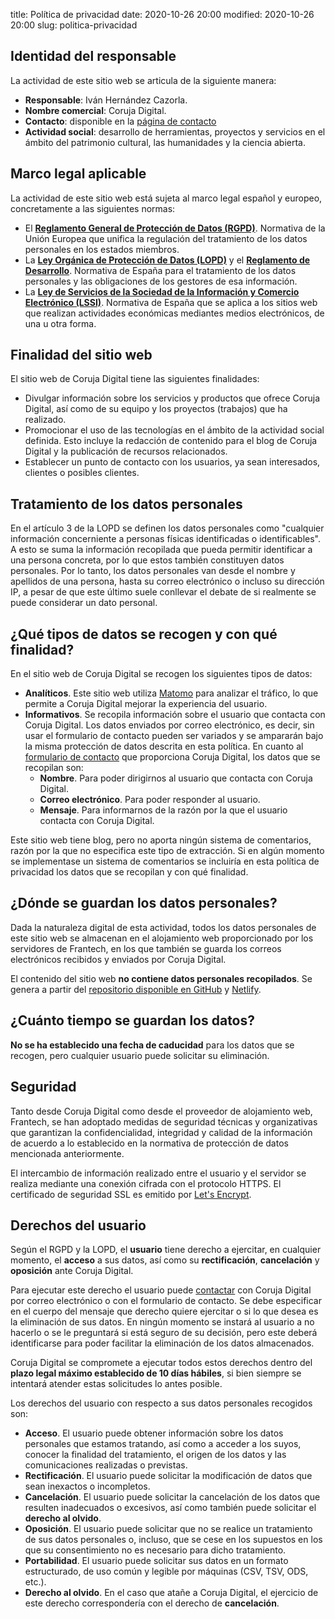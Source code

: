 title: Política de privacidad 
date: 2020-10-26 20:00
modified: 2020-10-26 20:00
slug: politica-privacidad

## Identidad del responsable

La actividad de este sitio web se articula de la siguiente manera:

  - **Responsable**: Iván Hernández Cazorla.
  - **Nombre comercial**: Coruja Digital.
  - **Contacto**: disponible en la [página de contacto](/contactar)
  - **Actividad social**: desarrollo de herramientas, proyectos y servicios en el ámbito del patrimonio cultural, las humanidades y la ciencia abierta.

## Marco legal aplicable

La actividad de este sitio web está sujeta al marco legal español y europeo, concretamente a las siguientes normas:

  - El [**Reglamento General de Protección de Datos (RGPD)**](https://noticias.juridicas.com/base_datos/Privado/574082-regl-2016-679-ue-de-27-abr-proteccion-de-las-personas-fisicas-en-lo-que.html). Normativa de la Unión Europea que unifica la regulación del tratamiento de los datos personales en los estados miembros.
  - La [**Ley Orgánica de Protección de Datos (LOPD)**](https://www.boe.es/buscar/act.php?id=BOE-A-2018-16673) y el [**Reglamento de Desarrollo**](http://noticias.juridicas.com/base_datos/Admin/rd1720-2007.html). Normativa de España para el tratamiento de los datos personales y las obligaciones de los gestores de esa información.
  - La [**Ley de Servicios de la Sociedad de la Información y Comercio Electrónico (LSSI)**](http://noticias.juridicas.com/base_datos/Admin/l34-2002.html). Normativa de España que se aplica a los sitios web que realizan actividades económicas mediantes medios electrónicos, de una u otra forma.

## Finalidad del sitio web

El sitio web de Coruja Digital tiene las siguientes finalidades:

  - Divulgar información sobre los servicios y productos que ofrece Coruja Digital, así como de su equipo y los proyectos (trabajos) que ha realizado.
  - Promocionar el uso de las tecnologías en el ámbito de la actividad social definida. Esto incluye la redacción de contenido para el blog de Coruja Digital y la publicación de recursos relacionados.
  - Establecer un punto de contacto con los usuarios, ya sean interesados, clientes o posibles clientes.

## Tratamiento de los datos personales

En el artículo 3 de la LOPD se definen los datos personales como "cualquier información concerniente a personas físicas identificadas o identificables". A esto se suma la información recopilada que pueda permitir identificar a una persona concreta, por lo que estos también constituyen datos personales. Por lo tanto, los datos personales van desde el nombre y apellidos de una persona, hasta su correo electrónico o incluso su dirección IP, a pesar de que este último suele conllevar el debate de si realmente se puede considerar un dato personal.

## ¿Qué tipos de datos se recogen y con qué finalidad?

En el sitio web de Coruja Digital se recogen los siguientes tipos de datos:

  - **Analíticos**. Este sitio web utiliza [Matomo](https://matomo.org) para analizar el tráfico, lo que permite a Coruja Digital mejorar la experiencia del usuario.
  - **Informativos**. Se recopila información sobre el usuario que contacta con Coruja Digital. Los datos enviados por correo electrónico, es decir, sin usar el formulario de contacto pueden ser variados y se ampararán bajo la misma protección de datos descrita en esta política. En cuanto al [formulario de contacto](/contactar) que proporciona Coruja Digital, los datos que se recopilan son:
    - **Nombre**. Para poder dirigirnos al usuario que contacta con Coruja Digital.
    - **Correo electrónico**. Para poder responder al usuario.
    - **Mensaje**. Para informarnos de la razón por la que el usuario contacta con Coruja Digital.

Este sitio web tiene blog, pero no aporta ningún sistema de comentarios, razón por la que no especifica este tipo de extracción. Si en algún momento se implementase un sistema de comentarios se incluiría en esta política de privacidad los datos que se recopilan y con qué finalidad. 

## ¿Dónde se guardan los datos personales?

Dada la naturaleza digital de esta actividad, todos los datos personales de este sitio web se almacenan en el alojamiento web proporcionado por los servidores de Frantech, en los que también se guarda los correos electrónicos recibidos y enviados por Coruja Digital.

El contenido del sitio web **no contiene datos personales recopilados**. Se genera a partir del [repositorio disponible en GitHub](https://github.com/Coruja-Digital/corujadigital.tech) y [Netlify](https://netlify.com).

## ¿Cuánto tiempo se guardan los datos?

**No se ha establecido una fecha de caducidad** para los datos que se recogen, pero cualquier usuario puede solicitar su eliminación.

## Seguridad

Tanto desde Coruja Digital como desde el proveedor de alojamiento web, Frantech, se han adoptado medidas de seguridad técnicas y organizativas que garantizan la confidencialidad, integridad y calidad de la información de acuerdo a lo establecido en la normativa de protección de datos mencionada anteriormente.

El intercambio de información realizado entre el usuario y el servidor se realiza mediante una conexión cifrada con el protocolo HTTPS. El certificado de seguridad SSL es emitido por [Let's Encrypt](https://letsencrypt.org/es/).

## Derechos del usuario

Según el RGPD y la LOPD, el **usuario** tiene derecho a ejercitar, en cualquier momento, el **acceso** a sus datos, así como su **rectificación**, **cancelación** y **oposición** ante Coruja Digital.

Para ejecutar este derecho el usuario puede [contactar](/contactar) con Coruja Digital por correo electrónico o con el formulario de contacto. Se debe especificar en el cuerpo del mensaje que derecho quiere ejercitar o si lo que desea es la eliminación de sus datos. En ningún momento se instará al usuario a no hacerlo o se le preguntará si está seguro de su decisión, pero este deberá identificarse para poder facilitar la eliminación de los datos almacenados.

Coruja Digital se compromete a ejecutar todos estos derechos dentro del **plazo legal máximo establecido de 10 días hábiles**, si bien siempre se intentará atender estas solicitudes lo antes posible.

Los derechos del usuario con respecto a sus datos personales recogidos son:

  - **Acceso**. El usuario puede obtener información sobre los datos personales que estamos tratando, así como a acceder a los suyos, conocer la finalidad del tratamiento, el origen de los datos y las comunicaciones realizadas o previstas.
  - **Rectificación**. El usuario puede solicitar la modificación de datos que sean inexactos o incompletos.
  - **Cancelación**. El usuario puede solicitar la cancelación de los datos que resulten inadecuados o excesivos, así como también puede solicitar el **derecho al olvido**.
  - **Oposición**. El usuario puede solicitar que no se realice un tratamiento de sus datos personales o, incluso, que se cese en los supuestos en los que su consentimiento no es necesario para dicho tratamiento.
  - **Portabilidad**. El usuario puede solicitar sus datos en un formato estructurado, de uso común y legible por máquinas (CSV, TSV, ODS, etc.).
  - **Derecho al olvido**. En el caso que atañe a Coruja Digital, el ejercicio de este derecho correspondería con el derecho de **cancelación**.
